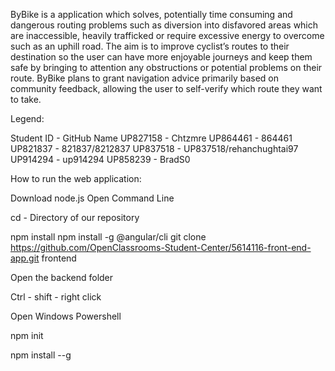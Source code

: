 ByBike is a application which solves, potentially time consuming and dangerous routing problems such as diversion into disfavored areas which are inaccessible,  heavily trafficked or require excessive energy to overcome such as an uphill road. The aim is to improve cyclist’s routes to their destination so the user can have more enjoyable journeys and keep them safe by bringing to attention any obstructions or potential problems on their route. ByBike plans to grant navigation advice primarily based on community feedback, allowing the user to self-verify which route they want to take.

Legend:

Student ID - GitHub Name
UP827158 - Chtzmre
UP864461 - 864461
UP821837 - 821837/8212837
UP837518 - UP837518/rehanchughtai97
UP914294 - up914294
UP858239 - BradS0

How to run the web application:

Download node.js
Open Command Line

cd - Directory of our repository

npm install
npm install -g @angular/cli
git clone https://github.com/OpenClassrooms-Student-Center/5614116-front-end-app.git frontend


Open the backend folder

Ctrl - shift - right click

Open Windows Powershell

npm init

npm install --g
